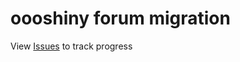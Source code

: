 # oooshiny forum migration

View [Issues](https://github.com/OooShiny-Community/migration/issues) to track progress
